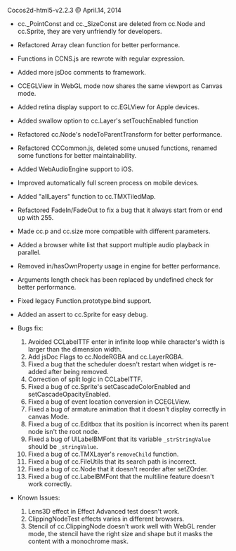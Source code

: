 Cocos2d-html5-v2.2.3 @ April.14, 2014

* cc._PointConst and cc._SizeConst are deleted from cc.Node and cc.Sprite, they are very unfriendly for developers.
* Refactored Array clean function for better performance.
* Functions in CCNS.js are rewrote with regular expression.
* Added more jsDoc comments to framework.
* CCEGLView in WebGL mode now shares the same viewport as Canvas mode.
* Added retina display support to cc.EGLView for Apple devices.
* Added swallow option to cc.Layer's setTouchEnabled function
* Refactored cc.Node's nodeToParentTransform for better performance.
* Refactored CCCommon.js, deleted some unused functions, renamed some functions for better maintainability.
* Added WebAudioEngine support to iOS.
* Improved automatically full screen process on mobile devices.
* Added "allLayers" function to cc.TMXTiledMap.
* Refactored FadeIn/FadeOut to fix a bug that it always start from or end up with 255.
* Made cc.p and cc.size more compatible with different parameters.
* Added a browser white list that support multiple audio playback in parallel.
* Removed in/hasOwnProperty usage in engine for better performance.
* Arguments length check has been replaced by undefined check for better performance.
* Fixed legacy Function.prototype.bind support.
* Added an assert to cc.Sprite for easy debug.

* Bugs fix:
    1. Avoided CCLabelTTF enter in infinite loop while character's width is larger than the dimension width.
    2. Add jsDoc Flags to cc.NodeRGBA and cc.LayerRGBA.
    3. Fixed a bug that the scheduler doesn't restart when widget is re-added after being removed.
    4. Correction of split logic in CCLabelTTF.
    4. Fixed a bug of cc.Sprite's setCascadeColorEnabled and setCascadeOpacityEnabled.
    5. Fixed a bug of event location conversion in CCEGLView.
    6. Fixed a bug of armature animation that it doesn't display correctly in canvas Mode.
    7. Fixed a bug of cc.Editbox that its position is incorrect when its parent node isn't the root node.
    8. Fixed a bug of UILabelBMFont that its variable `_strStringValue` should be `_stringValue`.
    9. Fixed a bug of cc.TMXLayer's `removeChild` function.
    10. Fixed a bug of cc.FileUtils that its search path is incorrect.
    11. Fixed a bug of cc.Node that it doesn't reorder after setZOrder.
    12. Fixed a bug of cc.LabelBMFont that the multiline feature doesn't work correctly.


* Known Issues:
     1. Lens3D effect in Effect Advanced test doesn't work.
     2. ClippingNodeTest effects varies in different browsers.
     3. Stencil of cc.ClippingNode doesn't work well with WebGL render mode, the stencil have the right size and shape but it masks the content with a monochrome mask.